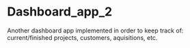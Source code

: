 # Dashboard_app_2
Another dashboard app implemented in order to keep track of: current/finished projects, customers, aquisitions, etc.
